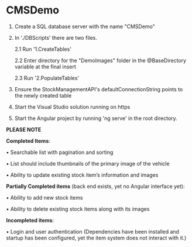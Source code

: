 # CMSDemo

1. Create a SQL database server with the name "CMSDemo"

2. In './DBScripts' there are two files.
   
	2.1 Run '1.CreateTables'
   
	2.2 Enter directory for the "DemoImages" folder in the @BaseDirectory variable at the final insert
   
	2.3 Run '2.PopulateTables'

3. Ensure the StockManagementAPI's defaultConnectionString points to the newly created table

4. Start the Visual Studio solution running on https

5. Start the Angular project by running 'ng serve' in the root directory.  

**PLEASE NOTE**

**Completed Items**:

  • Searchable list with pagination and sorting

  • List should include thumbnails of the primary image of the vehicle

  • Ability to update existing stock item’s information and images


**Partially Completed items** (back end exists, yet no Angular interface yet):

  • Ability to add new stock items

  • Ability to delete existing stock items along with its images


**Incompleted items**:

  • Login and user authentication (Dependencies have been installed and startup has been configured, yet the item system does not interact with it.)
  
